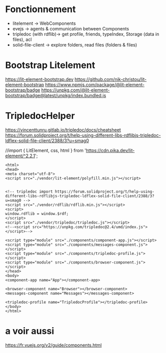 # Fonctionnement
- litelement -> WebComponents
- evejs -> agents & communication between Components
- tripledoc (with rdflib)-> get profile, friends, typeIndex, Storage (data in files), acl
- solid-file-client -> explore folders, read files (folders & files)


# Bootstrap Litelement
https://lit-element-bootstrap.dev
https://github.com/nik-christou/lit-element-bootstrap
https://www.npmjs.com/package/@lit-element-bootstrap/badge
https://unpkg.com/@lit-element-bootstrap/badge@latest/unpkg/index.bundled.js

# TripledocHelper
https://vincenttunru.gitlab.io/tripledoc/docs/cheatsheet
https://forum.solidproject.org/t/help-using-different-libs-rdflibjs-tripledoc-ldflex-solid-file-client/2388/3?u=smag0

//import { LitElement, css,  html } from 'https://cdn.pika.dev/lit-element/^2.2.1';

```
<html>
<head>
<meta charset="utf-8">
<script src="./vendor/lit-element/polyfill.min.js"></script>


<!-- tripledoc import https://forum.solidproject.org/t/help-using-different-libs-rdflibjs-tripledoc-ldflex-solid-file-client/2388/3?u=smag0 -->
<script src="./vendor/rdflib/rdflib.min.js"></script>
<script>
window.rdflib = window.$rdf;
</script>
<script src="./vendor/tripledoc/tripledoc.js"></script>
<!--<script src="https://unpkg.com/tripledoc@2.4/umd/index.js"></script>-->

<script type="module" src="./components/component-app.js"></script>
<script type="module" src="./components/messages-component.js"></script>
<script type="module" src="./components/tripledoc-profile.js"></script>
<script type="module" src="./components/browser-component.js"></script>
</head>
<body>
<component-app name="App"></component-app>

<browser-component name="Browser"></browser-component>
<messages-component name="Messages"></messages-component>

<tripledoc-profile name="TripledocProfile"></tripledoc-profile>
</body>
</html>

```
# a voir aussi
https://fr.vuejs.org/v2/guide/components.html
